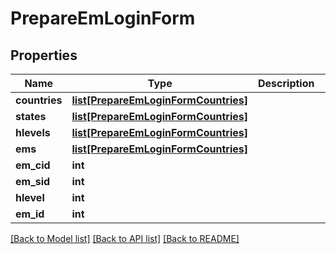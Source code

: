 # PrepareEmLoginForm

## Properties
Name | Type | Description | Notes
------------ | ------------- | ------------- | -------------
**countries** | [**list[PrepareEmLoginFormCountries]**](PrepareEmLoginFormCountries.md) |  | [optional] 
**states** | [**list[PrepareEmLoginFormCountries]**](PrepareEmLoginFormCountries.md) |  | [optional] 
**hlevels** | [**list[PrepareEmLoginFormCountries]**](PrepareEmLoginFormCountries.md) |  | [optional] 
**ems** | [**list[PrepareEmLoginFormCountries]**](PrepareEmLoginFormCountries.md) |  | [optional] 
**em_cid** | **int** |  | [optional] 
**em_sid** | **int** |  | [optional] 
**hlevel** | **int** |  | [optional] 
**em_id** | **int** |  | [optional] 

[[Back to Model list]](../README.md#documentation-for-models) [[Back to API list]](../README.md#documentation-for-api-endpoints) [[Back to README]](../README.md)

